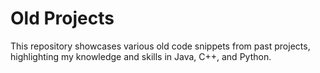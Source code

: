 # Old Projects
This repository showcases various old code snippets from past projects, highlighting my knowledge and skills in Java, C++, and Python.
